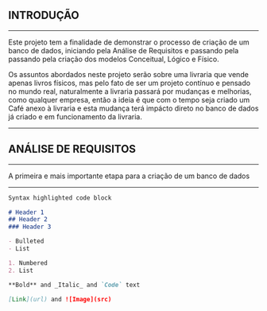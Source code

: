 ## INTRODUÇÃO
<hr size="100"> <!-- LINHA HORIZONTAL -->

Este projeto tem a finalidade de demonstrar o processo de criação de um banco de dados, iniciando pela Análise de Requisitos e passando 
pela passando pela criação dos modelos Conceitual, Lógico e Físico.

Os assuntos abordados neste projeto serão sobre uma livraria que vende apenas livros físicos, mas pelo fato de ser um projeto contínuo e pensado
no mundo real, naturalmente a livraria passará por mudanças e melhorias, como qualquer empresa, então a ideia é que com o tempo seja criado um
Café anexo à livraria e esta mudança terá impácto direto no banco de dados já criado e em funcionamento da livraria.

<hr size="100"> <!-- LINHA HORIZONTAL -->

## ANÁLISE DE REQUISITOS
<hr size="100"> <!-- LINHA HORIZONTAL -->

A primeira e mais importante etapa para a criação de um banco de dados 


<hr size="100"> <!-- LINHA HORIZONTAL -->

<!-- BOX DE CÓDIGOS -->

```markdown 
Syntax highlighted code block

# Header 1
## Header 2
### Header 3

- Bulleted
- List

1. Numbered
2. List

**Bold** and _Italic_ and `Code` text

[Link](url) and ![Image](src)
```


